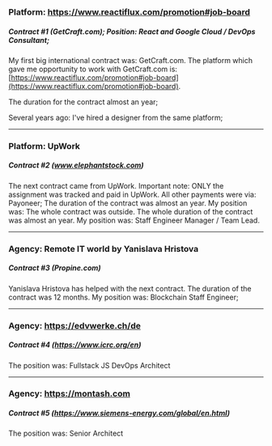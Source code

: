 ### Platform: https://www.reactiflux.com/promotion#job-board

##### Contract #1 (GetCraft.com); Position: React and Google Cloud / DevOps Consultant;

My first big international contract was: GetCraft.com. The platform which gave me opportunity to work with GetCraft.com is:
[https://www.reactiflux.com/promotion#job-board](https://www.reactiflux.com/promotion#job-board).

The duration for the contract almost an year;

Several years ago: I've hired a designer from the same platform;

---

### Platform: UpWork

##### Contract #2 (www.elephantstock.com)

The next contract came from UpWork. Important note: ONLY the assignment was tracked and paid in UpWork. All other payments were via: Payoneer; The duration of the contract was almost an year. My position was: The whole contract was outside. The whole duration of the contract was almost an year. My position was: Staff Engineer Manager / Team Lead.

---

### Agency: Remote IT world by Yanislava Hristova

##### Contract #3 (Propine.com)

Yanislava Hristova has helped with the next contract. The duration of the contract was 12 months. My position was: Blockchain Staff Engineer;

---

### Agency: https://edvwerke.ch/de

##### Contract #4 (https://www.icrc.org/en)

The position was: Fullstack JS DevOps Architect

---

### Agency: https://montash.com

##### Contract #5 (https://www.siemens-energy.com/global/en.html)

The position was: Senior Architect
